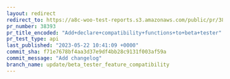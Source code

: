```yaml
---
layout: redirect
redirect_to: https://a8c-woo-test-reports.s3.amazonaws.com/public/pr/38393/api/index.html
pr_number: 38393
pr_title_encoded: "Add+declare+compatibility+functions+to+beta+tester"
pr_test_type: api
last_published: "2023-05-22 10:41:09 +0000"
commit_sha: f71e7678bf4aa3d37e9df4bb28c9131f003af59a
commit_message: "Add changelog"
branch_name: update/beta_tester_feature_compatibility
---
```


